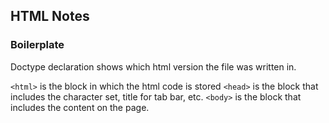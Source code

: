 ##  HTML Notes

### Boilerplate

Doctype declaration shows which html version the file was written in.

`<html>` is the block in which the html code is stored
`<head>` is the block that includes the character set, title for tab bar, etc.
`<body>` is the block that includes the content on the page.